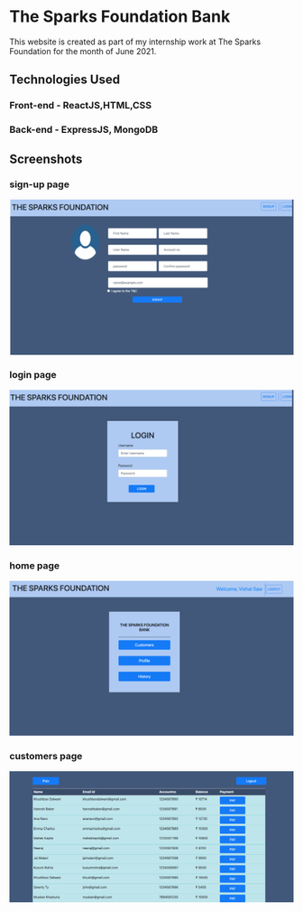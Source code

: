 # The Sparks Foundation Bank
This website is created as part of my internship work at The Sparks Foundation for the month of June 2021.

## Technologies Used

### Front-end - ReactJS,HTML,CSS
### Back-end - ExpressJS, MongoDB

## Screenshots

### sign-up page
![sign up page](/imgs/sign-up.png)

### login page
![login page](/imgs/login.png)

### home page
![home page](/imgs/home.png)

### customers page
![customers page](/imgs/customers.png)



